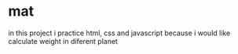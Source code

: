 # mat
in this project i practice html, css and javascript because i would like calculate weight in diferent planet
